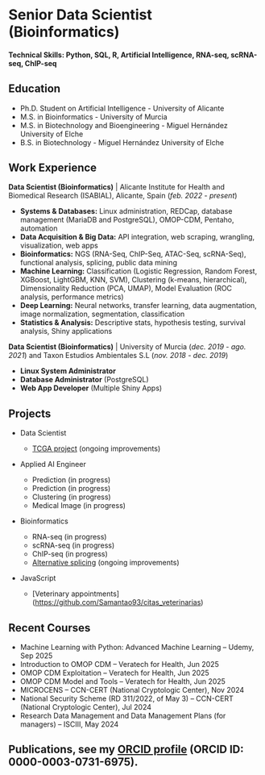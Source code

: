 # Senior Data Scientist (Bioinformatics)

#### Technical Skills: Python, SQL, R, Artificial Intelligence, RNA-seq, scRNA-seq, ChIP-seq

## Education
- Ph.D. Student on Artificial Intelligence - University of Alicante
- M.S. in Bioinformatics - University of Murcia
- M.S. in Biotechnology and Bioengineering - Miguel Hernández University of Elche
- B.S. in Biotechnology - Miguel Hernández University of Elche


## Work Experience
**Data Scientist (Bioinformatics)** | Alicante Institute for Health and Biomedical Research (ISABIAL), Alicante, Spain (_feb. 2022 - present_)
  - **Systems & Databases:** Linux administration, REDCap, database management (MariaDB and PostgreSQL), OMOP-CDM, Pentaho, automation
  - **Data Acquisition & Big Data:** API integration, web scraping, wrangling, visualization, web apps
  - **Bioinformatics:** NGS (RNA-Seq, ChIP-Seq, ATAC-Seq, scRNA-Seq), functional analysis, splicing, public data mining
  - **Machine Learning:** Classification (Logistic Regression, Random Forest, XGBoost, LightGBM, KNN, SVM), Clustering (k-means, hierarchical), Dimensionality Reduction (PCA, UMAP), Model Evaluation (ROC analysis, performance metrics)
  - **Deep Learning:** Neural networks, transfer learning, data augmentation, image normalization, segmentation, classification
  - **Statistics & Analysis:** Descriptive stats, hypothesis testing, survival analysis, Shiny applications

**Data Scientist (Bioinformatics)** | University of Murcia (_dec. 2019 - ago. 2021_) and Taxon Estudios Ambientales S.L (_nov. 2018 - dec. 2019_)
  - **Linux System Administrator**
  - **Database Administrator** (PostgreSQL)
  - **Web App Developer** (Multiple Shiny Apps)

## Projects
- Data Scientist
  -  [TCGA project](https://github.com/Samantao93/TCGA_analysis) (ongoing improvements)

- Applied AI Engineer
  - Prediction (in progress)
  - Prediction (in progress)
  - Clustering (in progress)
  - Medical Image (in progress)

- Bioinformatics
  - RNA-seq (in progress)
  - scRNA-seq (in progress)
  - ChIP-seq (in progress)
  - [Alternative splicing](https://github.com/Samantao93/alternative_splicing/blob/main/script.sh) (ongoing improvements)

- JavaScript
  -  [Veterinary appointments] (https://github.com/Samantao93/citas_veterinarias)

## Recent Courses
- Machine Learning with Python: Advanced Machine Learning – Udemy, Sep 2025
- Introduction to OMOP CDM – Veratech for Health, Jun 2025
- OMOP CDM Exploitation – Veratech for Health, Jun 2025
- OMOP CDM Model and Tools – Veratech for Health, Jun 2025
- MICROCENS – CCN-CERT (National Cryptologic Center), Nov 2024
- National Security Scheme (RD 311/2022, of May 3) – CCN-CERT (National Cryptologic Center), Jul 2024
- Research Data Management and Data Management Plans (for managers) – ISCIII, May 2024

## Publications, see my [ORCID profile](https://orcid.org/0000-0003-0731-6975) (ORCID ID: 0000-0003-0731-6975).




